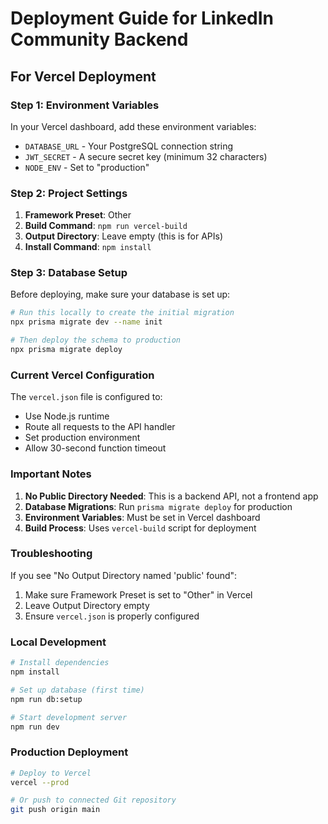 # Deployment Guide for LinkedIn Community Backend

## For Vercel Deployment

### Step 1: Environment Variables
In your Vercel dashboard, add these environment variables:

- `DATABASE_URL` - Your PostgreSQL connection string
- `JWT_SECRET` - A secure secret key (minimum 32 characters)
- `NODE_ENV` - Set to "production"

### Step 2: Project Settings
1. **Framework Preset**: Other
2. **Build Command**: `npm run vercel-build`
3. **Output Directory**: Leave empty (this is for APIs)
4. **Install Command**: `npm install`

### Step 3: Database Setup
Before deploying, make sure your database is set up:

```bash
# Run this locally to create the initial migration
npx prisma migrate dev --name init

# Then deploy the schema to production
npx prisma migrate deploy
```

### Current Vercel Configuration

The `vercel.json` file is configured to:
- Use Node.js runtime
- Route all requests to the API handler
- Set production environment
- Allow 30-second function timeout

### Important Notes

1. **No Public Directory Needed**: This is a backend API, not a frontend app
2. **Database Migrations**: Run `prisma migrate deploy` for production
3. **Environment Variables**: Must be set in Vercel dashboard
4. **Build Process**: Uses `vercel-build` script for deployment

### Troubleshooting

If you see "No Output Directory named 'public' found":
1. Make sure Framework Preset is set to "Other" in Vercel
2. Leave Output Directory empty
3. Ensure `vercel.json` is properly configured

### Local Development

```bash
# Install dependencies
npm install

# Set up database (first time)
npm run db:setup

# Start development server
npm run dev
```

### Production Deployment

```bash
# Deploy to Vercel
vercel --prod

# Or push to connected Git repository
git push origin main
```
